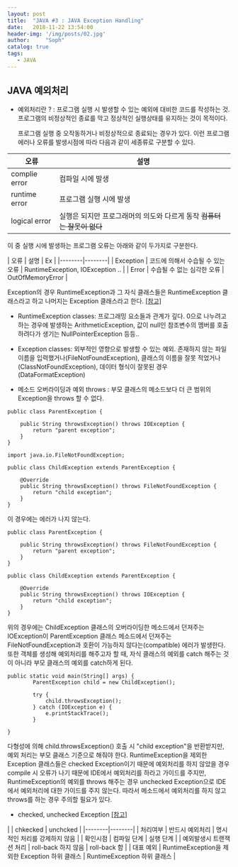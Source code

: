 ```yaml
---
layout: post
title:  "JAVA #3 : JAVA Exception Handling"
date:   2018-11-22 13:54:00
header-img: '/img/posts/02.jpg'
author:     "Soph"
catalog: true
tags:
   - JAVA
---
```


##  JAVA 예외처리

- 예외처리란 ?
: 프로그램 실행 시 발생할 수 있는 예외에 대비한 코드를 작성하는 것. 프로그램의 비정상적인 종료를 막고 정상적인 실행상태를 유지하는 것이 목적이다.

  프로그램 실행 중 오작동하거나 비정상적으로 종료되는 경우가 있다. 이런 프로그램 에러나 오류를 발생시점에 따라 다음과 같이 세종류로 구분할 수 있다.
  
| 오류 | 설명 |
|--------|--------|
| complie error | 컴파일 시에 발생 |
| runtime error | 프로그램 실행 시에 발생 |
| logical error | 실행은 되지만 프로그래머의 의도와 다르게 동작 ~~컴퓨터는 잘못이 없다~~ |

  이 중 실행 시에 발생하는 프로그램 오류는 아래와 같이 두가지로 구분한다.

| 오류 | 설명 | Ex |
|--------|--------|
| Exception | 코드에 의해서 수습될 수 있는 오류 | RuntimeException, IOException .. |
| Error | 수습될 수 없는 심각한 오류 | OutOfMemoryError |

  Exception의 경우 RuntimeException과 그 자식 클래스들은 RuntimeException 클래스라고 하고 나머지는 Exception 클래스라고 한다. [[참고]](https://rebeccacho.gitbooks.io/java-study-group/content/chapter8.html)
  
- RuntimeException classes: 프로그래밍 요소들과 관계가 깊다. 0으로 나누려고 하는 경우에 발생하는 ArithmeticException, 값이 null인 참조변수의 멤버를 호출하려다가 생기는 NullPointerException 등등..
- Exception classes: 외부적인 영향으로 발생할 수 있는 예외. 존재하지 않는 파일이름을 입력했거나(FileNotFoundException), 클래스의 이름을 잘못 적었거나 (ClassNotFoundException), 데이터 형식이 잘못된 경우 (DataFormatException) 

- 메소드 오버라이딩과 예외 throws
: 부모 클래스의 메소드보다 더 큰 범위의 Exception을 throws 할 수 없다. 

```
public class ParentException {

	public String throwsException() throws IOException {
		return "parent exception";
	}
}
```

```
import java.io.FileNotFoundException;

public class ChildException extends ParentException {

	@Override
	public String throwsException() throws FileNotFoundException {
		return "child exception";
	}
}
```
  이 경우에는 에러가 나지 않는다.
  
```
public class ParentException {

	public String throwsException() throws FileNotFoundException {
		return "parent exception";
	}
}
```

```
public class ChildException extends ParentException {

	@Override
	public String throwsException() throws IOException {
		return "child exception";
	}
}
```

  위의 경우에는 ChildException 클래스의 오버라이딩한 메소드에서 던져주는 IOException이 ParentException 클래스 메소드에서 던져주는 FileNotFoundException과 호환이 가능하지 않다는(compatible) 에러가 발생한다.
  또한 객체를 생성해 예외처리를 해주고자 할 때, 자식 클래스의 예외를 catch 해주는 것이 아니라 부모 클래스의 예외를 catch하게 된다.
  
```
public static void main(String[] args) {
		ParentException child = new ChildException();
		
		try {
			child.throwsException();
		} catch (IOException e) {
			e.printStackTrace();
		}
		
}
```

  다형성에 의해 child.throwsException() 호출 시 "child exception"을 반환받지만, 예외 처리는 부모 클래스 기준으로 해줘야 한다.
  RuntimeException을 제외한 Exception 클래스들은 checked Exception이기 때문에 예외처리를 하지 않았을 경우 compile 시 오류가 나기 때문에 IDE에서 예외처리를 하라고 가이드를 주지만, RuntimeException의 예외를 throws 해주는 경우 unchecked Exception으로 IDE에서 예외처리에 대한 가이드를 주지 않는다. 따라서 메소드에서 예외처리를 하지 않고 throws를 하는 경우 주의할 필요가 있다.
  
  - checked, unchecked Exception [[참고]](http://www.nextree.co.kr/p3239/)

|  | chkecked | unchcked |
|--------|--------|
| 처리여부 | 반드시 예외처리 | 명시적인 처리를 강제하지 않음 |
| 확인시점 | 컴파일 단계 | 실행 단계 |
| 예외발생시 트랜잭션 처리 | roll-back 하지 않음 |  roll-back 함 |
| 대표 예외 | RuntimeException을 제외한 Exception 하위 클래스 | RuntimeException 하위 클래스 |
  
  
